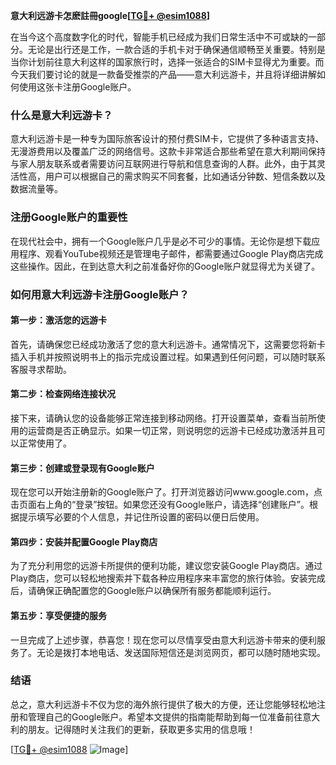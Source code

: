 **意大利远游卡怎麽註冊google[[TG💪+ @esim1088](https://t.me/s/esim1088)]**

在当今这个高度数字化的时代，智能手机已经成为我们日常生活中不可或缺的一部分。无论是出行还是工作，一款合适的手机卡对于确保通信顺畅至关重要。特别是当你计划前往意大利这样的国家旅行时，选择一张适合的SIM卡显得尤为重要。而今天我们要讨论的就是一款备受推崇的产品——意大利远游卡，并且将详细讲解如何使用这张卡注册Google账户。

### 什么是意大利远游卡？

意大利远游卡是一种专为国际旅客设计的预付费SIM卡，它提供了多种语言支持、无漫游费用以及覆盖广泛的网络信号。这款卡非常适合那些希望在意大利期间保持与家人朋友联系或者需要访问互联网进行导航和信息查询的人群。此外，由于其灵活性高，用户可以根据自己的需求购买不同套餐，比如通话分钟数、短信条数以及数据流量等。

### 注册Google账户的重要性

在现代社会中，拥有一个Google账户几乎是必不可少的事情。无论你是想下载应用程序、观看YouTube视频还是管理电子邮件，都需要通过Google Play商店完成这些操作。因此，在到达意大利之前准备好你的Google账户就显得尤为关键了。

### 如何用意大利远游卡注册Google账户？

#### 第一步：激活您的远游卡

首先，请确保您已经成功激活了您的意大利远游卡。通常情况下，这需要您将新卡插入手机并按照说明书上的指示完成设置过程。如果遇到任何问题，可以随时联系客服寻求帮助。

#### 第二步：检查网络连接状况

接下来，请确认您的设备能够正常连接到移动网络。打开设置菜单，查看当前所使用的运营商是否正确显示。如果一切正常，则说明您的远游卡已经成功激活并且可以正常使用了。

#### 第三步：创建或登录现有Google账户

现在您可以开始注册新的Google账户了。打开浏览器访问www.google.com，点击页面右上角的“登录”按钮。如果您还没有Google账户，请选择“创建账户”。根据提示填写必要的个人信息，并记住所设置的密码以便日后使用。

#### 第四步：安装并配置Google Play商店

为了充分利用您的远游卡所提供的便利功能，建议您安装Google Play商店。通过Play商店，您可以轻松地搜索并下载各种应用程序来丰富您的旅行体验。安装完成后，请确保正确配置您的Google账户以确保所有服务都能顺利运行。

#### 第五步：享受便捷的服务

一旦完成了上述步骤，恭喜您！现在您可以尽情享受由意大利远游卡带来的便利服务了。无论是拨打本地电话、发送国际短信还是浏览网页，都可以随时随地实现。

### 结语

总之，意大利远游卡不仅为您的海外旅行提供了极大的方便，还让您能够轻松地注册和管理自己的Google账户。希望本文提供的指南能帮助到每一位准备前往意大利的朋友。记得随时关注我们的更新，获取更多实用的信息哦！

[[TG💪+ @esim1088](https://t.me/s/esim1088) ![Image](https://i.postimg.cc/4NQfJmqS/Snipaste-2025-05-13-00-14-12.png)]
